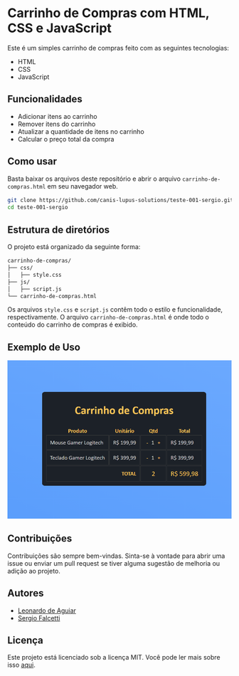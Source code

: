 Carrinho de Compras com HTML, CSS e JavaScript
==============================================

Este é um simples carrinho de compras feito com as seguintes tecnologias:

*   HTML
*   CSS
*   JavaScript

Funcionalidades
---------------

*   Adicionar itens ao carrinho
*   Remover itens do carrinho
*   Atualizar a quantidade de itens no carrinho
*   Calcular o preço total da compra

Como usar
---------

Basta baixar os arquivos deste repositório e abrir o arquivo `carrinho-de-compras.html` em seu navegador web.

```bash
git clone https://github.com/canis-lupus-solutions/teste-001-sergio.git
cd teste-001-sergio
```

Estrutura de diretórios
-----------------------

O projeto está organizado da seguinte forma:

```text
carrinho-de-compras/
├── css/
│   ├── style.css
├── js/
│   ├── script.js
└── carrinho-de-compras.html
```

Os arquivos `style.css` e `script.js` contêm todo o estilo e funcionalidade, respectivamente. O arquivo `carrinho-de-compras.html` é onde todo o conteúdo do carrinho de compras é exibido.

Exemplo de Uso
--------------

![imagem do carrinho de compras](carrinhoScreenshot.png)

Contribuições
-------------

Contribuições são sempre bem-vindas. Sinta-se à vontade para abrir uma issue ou enviar um pull request se tiver alguma sugestão de melhoria ou adição ao projeto.

Autores
-------

*  [Leonardo de Aguiar](https://github.com/leoap)
*  [Sergio Falcetti](https://github.com/falcettijr)

Licença
-------

Este projeto está licenciado sob a licença MIT. Você pode ler mais sobre isso [aqui](https://opensource.org/licenses/MIT).